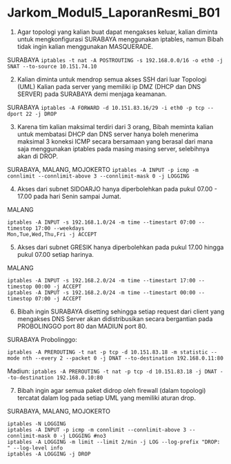 # Jarkom_Modul5_LaporanResmi_B01

1. Agar topologi yang kalian buat dapat mengakses keluar, kalian diminta untuk mengkonfigurasi
SURABAYA menggunakan iptables, namun Bibah tidak ingin kalian menggunakan
MASQUERADE.

SURABAYA
```iptables -t nat -A POSTROUTING -s 192.168.0.0/16 -o eth0 -j SNAT --to-source 10.151.74.10```

2. Kalian diminta untuk mendrop semua akses SSH dari luar Topologi (UML) Kalian pada server
yang memiliki ip DMZ (DHCP dan DNS SERVER) pada SURABAYA demi menjaga keamanan.

SURABAYA
```iptables -A FORWARD -d 10.151.83.16/29 -i eth0 -p tcp --dport 22 -j DROP```

3. Karena tim kalian maksimal terdiri dari 3 orang, Bibah meminta kalian untuk membatasi DHCP
dan DNS server hanya boleh menerima maksimal 3 koneksi ICMP secara bersamaan yang berasal dari
mana saja menggunakan iptables pada masing masing server, selebihnya akan di DROP.

SURABAYA, MALANG, MOJOKERTO
```iptables -A INPUT -p icmp -m connlimit --connlimit-above 3 --connlimit-mask 0 -j LOGGING```

4. Akses dari subnet SIDOARJO hanya diperbolehkan pada pukul 07.00 - 17.00 pada hari Senin
sampai Jumat.

MALANG
```
iptables -A INPUT -s 192.168.1.0/24 -m time --timestart 07:00 --timestop 17:00 --weekdays
Mon,Tue,Wed,Thu,Fri -j ACCEPT
```

5. Akses dari subnet GRESIK hanya diperbolehkan pada pukul 17.00 hingga pukul 07.00 setiap
harinya.

MALANG
```
iptables -A INPUT -s 192.168.2.0/24 -m time --timestart 17:00 --timestop 00:00 -j ACCEPT
iptables -A INPUT -s 192.168.2.0/24 -m time --timestart 00:00 --timestop 07:00 -j ACCEPT
```

6. Bibah ingin SURABAYA disetting sehingga setiap request dari client yang mengakses DNS Server akan didistribusikan secara bergantian pada PROBOLINGGO port 80 dan MADIUN port 80.

SURABAYA
Probolinggo: 
```
iptables -A PREROUTING -t nat -p tcp -d 10.151.83.18 -m statistic --mode nth --every 2 --packet 0 -j DNAT --to-destination 192.168.0.11:80
```
Madiun: 
```iptables -A PREROUTING -t nat -p tcp -d 10.151.83.18 -j DNAT --to-destination 192.168.0.10:80```

7. Bibah ingin agar semua paket didrop oleh firewall (dalam topologi) tercatat dalam log pada setiap
UML yang memiliki aturan drop.

SURABAYA, MALANG, MOJOKERTO
```
iptables -N LOGGING
iptables -A INPUT -p icmp -m connlimit --connlimit-above 3 --connlimit-mask 0 -j LOGGING #no3
iptables -A LOGGING -m limit --limit 2/min -j LOG --log-prefix "DROP: " --log-level info
iptables -A LOGGING -j DROP
```
